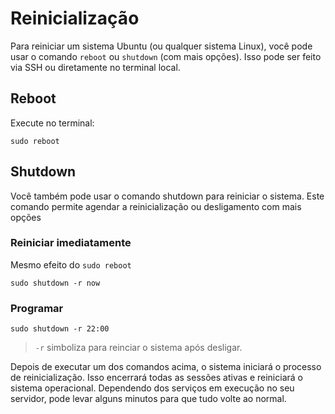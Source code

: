# Reinicialização

Para reiniciar um sistema Ubuntu (ou qualquer sistema Linux), você pode usar o comando `reboot` ou `shutdown` (com mais opções). Isso pode ser feito via SSH ou diretamente no terminal local.

## Reboot

Execute no terminal:

```shell
sudo reboot
```

## Shutdown

Você também pode usar o comando shutdown para reiniciar o sistema. Este comando permite agendar a reinicialização ou desligamento com mais opções

### Reiniciar imediatamente

Mesmo efeito do `sudo reboot`

```shell
sudo shutdown -r now
```

### Programar

```shell
sudo shutdown -r 22:00
```

> `-r` simboliza para reinciar o sistema após desligar.

Depois de executar um dos comandos acima, o sistema iniciará o processo de reinicialização. Isso encerrará todas as sessões ativas e reiniciará o sistema operacional. Dependendo dos serviços em execução no seu servidor, pode levar alguns minutos para que tudo volte ao normal.
